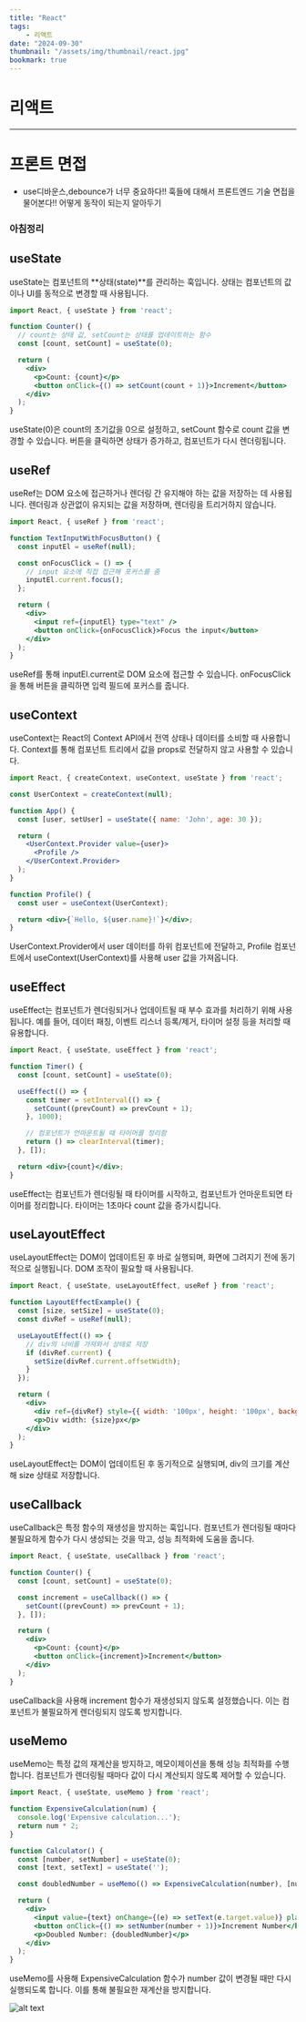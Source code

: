 ```yaml
---
title: "React"
tags:
    - 리액트
date: "2024-09-30"
thumbnail: "/assets/img/thumbnail/react.jpg"
bookmark: true
---
```


#  리액트
---

##

# 프론트 면접
- use디바운스,debounce가 너무 중요하다!!
훅들에 대해서 프론트엔드 기술 면접을 물어본다!! 어떻게 동작이 되는지 알아두기


### 아침정리

## useState
useState는 컴포넌트의 **상태(state)**를 관리하는 훅입니다. 상태는 컴포넌트의 값이나 UI를 동적으로 변경할 때 사용됩니다.

```jsx
import React, { useState } from 'react';

function Counter() {
  // count는 상태 값, setCount는 상태를 업데이트하는 함수
  const [count, setCount] = useState(0);

  return (
    <div>
      <p>Count: {count}</p>
      <button onClick={() => setCount(count + 1)}>Increment</button>
    </div>
  );
}
```
useState(0)은 count의 초기값을 0으로 설정하고, setCount 함수로 count 값을 변경할 수 있습니다.
버튼을 클릭하면 상태가 증가하고, 컴포넌트가 다시 렌더링됩니다.



## useRef
useRef는 DOM 요소에 접근하거나 렌더링 간 유지해야 하는 값을 저장하는 데 사용됩니다. 렌더링과 상관없이 유지되는 값을 저장하며, 렌더링을 트리거하지 않습니다.

```jsx
import React, { useRef } from 'react';

function TextInputWithFocusButton() {
  const inputEl = useRef(null);

  const onFocusClick = () => {
    // input 요소에 직접 접근해 포커스를 줌
    inputEl.current.focus();
  };

  return (
    <div>
      <input ref={inputEl} type="text" />
      <button onClick={onFocusClick}>Focus the input</button>
    </div>
  );
}


```
useRef를 통해 inputEl.current로 DOM 요소에 접근할 수 있습니다.
onFocusClick을 통해 버튼을 클릭하면 입력 필드에 포커스를 줍니다.


## useContext
useContext는 React의 Context API에서 전역 상태나 데이터를 소비할 때 사용합니다. Context를 통해 컴포넌트 트리에서 값을 props로 전달하지 않고 사용할 수 있습니다.

```jsx
import React, { createContext, useContext, useState } from 'react';

const UserContext = createContext(null);

function App() {
  const [user, setUser] = useState({ name: 'John', age: 30 });

  return (
    <UserContext.Provider value={user}>
      <Profile />
    </UserContext.Provider>
  );
}

function Profile() {
  const user = useContext(UserContext);

  return <div>{`Hello, ${user.name}!`}</div>;
}
```
UserContext.Provider에서 user 데이터를 하위 컴포넌트에 전달하고, Profile 컴포넌트에서 useContext(UserContext)를 사용해 user 값을 가져옵니다.

## useEffect
useEffect는 컴포넌트가 렌더링되거나 업데이트될 때 부수 효과를 처리하기 위해 사용됩니다. 예를 들어, 데이터 패칭, 이벤트 리스너 등록/제거, 타이머 설정 등을 처리할 때 유용합니다.
```jsx
import React, { useState, useEffect } from 'react';

function Timer() {
  const [count, setCount] = useState(0);

  useEffect(() => {
    const timer = setInterval(() => {
      setCount((prevCount) => prevCount + 1);
    }, 1000);

    // 컴포넌트가 언마운트될 때 타이머를 정리함
    return () => clearInterval(timer);
  }, []);

  return <div>{count}</div>;
}

```
useEffect는 컴포넌트가 렌더링될 때 타이머를 시작하고, 컴포넌트가 언마운트되면 타이머를 정리합니다.
타이머는 1초마다 count 값을 증가시킵니다.


## useLayoutEffect
useLayoutEffect는 DOM이 업데이트된 후 바로 실행되며, 화면에 그려지기 전에 동기적으로 실행됩니다. DOM 조작이 필요할 때 사용됩니다.

```jsx
import React, { useState, useLayoutEffect, useRef } from 'react';

function LayoutEffectExample() {
  const [size, setSize] = useState(0);
  const divRef = useRef(null);

  useLayoutEffect(() => {
    // div의 너비를 가져와서 상태로 저장
    if (divRef.current) {
      setSize(divRef.current.offsetWidth);
    }
  });

  return (
    <div>
      <div ref={divRef} style={{ width: '100px', height: '100px', backgroundColor: 'lightblue' }} />
      <p>Div width: {size}px</p>
    </div>
  );
}

```
useLayoutEffect는 DOM이 업데이트된 후 동기적으로 실행되며, div의 크기를 계산해 size 상태로 저장합니다.

## useCallback
useCallback은 특정 함수의 재생성을 방지하는 훅입니다. 컴포넌트가 렌더링될 때마다 불필요하게 함수가 다시 생성되는 것을 막고, 성능 최적화에 도움을 줍니다.

```jsx
import React, { useState, useCallback } from 'react';

function Counter() {
  const [count, setCount] = useState(0);

  const increment = useCallback(() => {
    setCount((prevCount) => prevCount + 1);
  }, []);

  return (
    <div>
      <p>Count: {count}</p>
      <button onClick={increment}>Increment</button>
    </div>
  );
}
```
useCallback을 사용해 increment 함수가 재생성되지 않도록 설정했습니다. 이는 컴포넌트가 불필요하게 렌더링되지 않도록 방지합니다.


## useMemo
useMemo는 특정 값의 재계산을 방지하고, 메모이제이션을 통해 성능 최적화를 수행합니다. 컴포넌트가 렌더링될 때마다 값이 다시 계산되지 않도록 제어할 수 있습니다.
```jsx
import React, { useState, useMemo } from 'react';

function ExpensiveCalculation(num) {
  console.log('Expensive calculation...');
  return num * 2;
}

function Calculator() {
  const [number, setNumber] = useState(0);
  const [text, setText] = useState('');

  const doubledNumber = useMemo(() => ExpensiveCalculation(number), [number]);

  return (
    <div>
      <input value={text} onChange={(e) => setText(e.target.value)} placeholder="Type something" />
      <button onClick={() => setNumber(number + 1)}>Increment Number</button>
      <p>Doubled Number: {doubledNumber}</p>
    </div>
  );
}
```
useMemo를 사용해 ExpensiveCalculation 함수가 number 값이 변경될 때만 다시 실행되도록 합니다. 이를 통해 불필요한 재계산을 방지합니다.

![alt text](assets\img\react_img\r1.png)